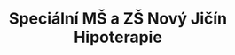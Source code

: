---
id: 92b33047-4bdf-49f7-8170-d530b1d36692
title: Speciální MŠ a ZŠ Nový Jičín Hipoterapie
price: 20
year: 2016
description: Léčebné pedagogicko-psychologické ježdění na koni – hipoterapie je moderní rehabilitační metoda s komplexním působením na lidský organismus. Přenášením pohybu koňského hřbetu na lidské tělo dochází ke stimulaci centrálního nervového systému. V psychické oblasti vyvolává hipoterapie u dětí především radost, uvolnění, spokojenost a přispívá k dobré náladě. U dětí s velmi těžkým postižením je možné pozorovat určité změny až po delším časovém úseku. Díky našemu nadačnímu příspěvku budou moci děti z novojičínské speciální MŠ a ZŠ pokračovat v rehabilitaci i celý letošní školní rok.
kouskovani: false
locationName: undefined
position:
  lng: 18.0170330188713
  lat: 49.59633948668176
---